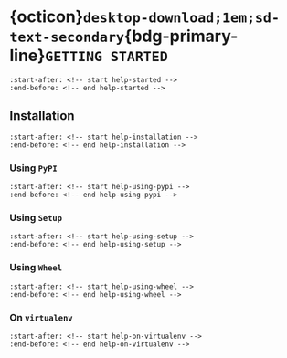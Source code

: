# {octicon}`desktop-download;1em;sd-text-secondary`{bdg-primary-line}`GETTING STARTED`

```{include} ../README.md
:start-after: <!-- start help-started -->
:end-before: <!-- end help-started -->
```

## Installation

```{include} ../README.md
:start-after: <!-- start help-installation -->
:end-before: <!-- end help-installation -->
```

### Using `PyPI`

```{include} ../README.md
:start-after: <!-- start help-using-pypi -->
:end-before: <!-- end help-using-pypi -->
```

### Using `Setup`

```{include} ../README.md
:start-after: <!-- start help-using-setup -->
:end-before: <!-- end help-using-setup -->
```

### Using `Wheel`

```{include} ../README.md
:start-after: <!-- start help-using-wheel -->
:end-before: <!-- end help-using-wheel -->
```

### On `virtualenv`

```{include} ../README.md
:start-after: <!-- start help-on-virtualenv -->
:end-before: <!-- end help-on-virtualenv -->
```
